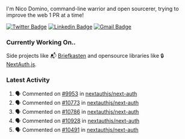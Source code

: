 
I'm Nico Domino, command-line warrior and open sourcerer, trying to improve the web 1 PR at a time!

[![Twitter Badge](https://img.shields.io/badge/-@ndom91-1ca0f1?style=flat-square&labelColor=1ca0f1&logo=twitter&logoColor=white&link=https://twitter.com/ndom91)](https://twitter.com/ndom91) [![Linkedin Badge](https://img.shields.io/badge/-ndom91-blue?style=flat-square&logo=Linkedin&logoColor=white&link=https://www.linkedin.com/in/ndom91/)](https://www.linkedin.com/in/ndom91/) [![Gmail Badge](https://img.shields.io/badge/-yo@ndo.dev-c14438?style=flat-square&logo=mail.ru&logoColor=white&link=mailto:yo@ndo.dev)](mailto:yo@ndo.dev)

### Currently Working On..

Side projects like 📬 [Briefkasten](https://briefkastenhq.com) and opensource libraries like 🔒 [NextAuth.js](https://github.com/nextauthjs/next-auth).

<!--START_SECTION_PROFILE_VIEWS:readme-info-->
<!--END_SECTION_PROFILE_VIEWS:readme-info-->

<!--START_SECTION_DAILY_COMMIT:readme-info-->
<!--END_SECTION_DAILY_COMMIT:readme-info-->

<!--START_SECTION_WEEKLY_COMMIT:readme-info-->
<!--END_SECTION_WEEKLY_COMMIT:readme-info-->

### Latest Activity

<!--START_SECTION:activity-->
1. 🗣 Commented on [#9953](https://github.com/nextauthjs/next-auth/pull/9953#issuecomment-2122851694) in [nextauthjs/next-auth](https://github.com/nextauthjs/next-auth)
2. 🗣 Commented on [#10773](https://github.com/nextauthjs/next-auth/issues/10773#issuecomment-2119815649) in [nextauthjs/next-auth](https://github.com/nextauthjs/next-auth)
3. 🗣 Commented on [#10786](https://github.com/nextauthjs/next-auth/pull/10786#issuecomment-2119803151) in [nextauthjs/next-auth](https://github.com/nextauthjs/next-auth)
4. 🗣 Commented on [#10928](https://github.com/nextauthjs/next-auth/issues/10928#issuecomment-2119299675) in [nextauthjs/next-auth](https://github.com/nextauthjs/next-auth)
5. 🗣 Commented on [#10491](https://github.com/nextauthjs/next-auth/pull/10491#issuecomment-2119291221) in [nextauthjs/next-auth](https://github.com/nextauthjs/next-auth)
<!--END_SECTION:activity-->
